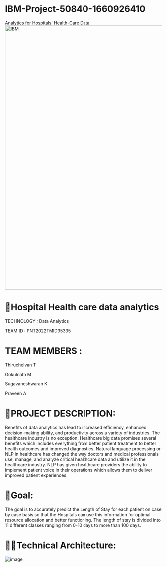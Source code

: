 # IBM-Project-50840-1660926410
Analytics for Hospitals' Health-Care Data
<img width="847" alt="IBM" src="https://user-images.githubusercontent.com/83954669/202915514-3d47431e-d047-4c20-9dd9-7ed510ac35f8.png">

# 🏥Hospital Health care data analytics
TECHNOLOGY : Data Analytics

TEAM ID : PNT2022TMID35335

# TEAM MEMBERS : 
  Thiruchelvan T
  
  Gokulnath M
  
  Sugavaneshwaran K
  
  Praveen A

# 📒PROJECT DESCRIPTION:
  Benefits of data analytics has lead to increased efficiency, enhanced decision-making ability, and productivity across a variety of industries. 
The healthcare industry is no exception. Healthcare big data promises several benefits which includes everything from better patient treatment to 
better health outcomes and improved diagnostics. Natural language processing or NLP in healthcare has changed the way doctors and medical professionals 
use, manage, and analyze critical healthcare data and utilize it in the healthcare industry. NLP has given healthcare providers the ability to implement 
patient voice in their operations which allows them to deliver improved patient experiences.

# 📖Goal:
  The goal is to accurately predict the Length of Stay for each patient on case by case basis so that the Hospitals can use this information for optimal 
resource allocation and better functioning. The length of stay is divided into 11 different classes ranging from 0-10 days to more than 100 days.

# 👨‍💻Technical Architecture:

![image](https://user-images.githubusercontent.com/83954669/202915795-ed7622a5-7653-4869-af5b-6fa47dd01a2a.png)


